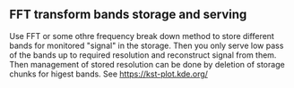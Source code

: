 FFT transform bands storage and serving
---
Use FFT or some othre frequency break down method to store different bands for monitored "signal" in the storage.
Then you only serve low pass of the bands up to required resolution and reconstruct signal from them.
Then management of stored resolution can be done by deletion of storage chunks for higest  bands.
See https://kst-plot.kde.org/
